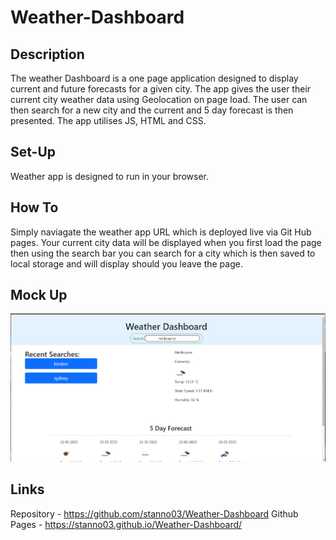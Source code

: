 # Weather-Dashboard

## Description
The weather Dashboard is a one page application designed to display current and future forecasts for a given city. The app gives the user their current city weather data using Geolocation on page load.
The user can then search for a new city and the current and 5 day forecast is then presented. The app utilises JS, HTML and CSS. 

## Set-Up
Weather app is designed to run in your browser.

## How To
Simply naviagate the weather app URL which is deployed live via Git Hub pages. Your current city data will be displayed when you first load the page then using the search bar you can search for a city which is then
saved to local storage and will display should you leave the page. 

## Mock Up
![Weather Dashnboard](./assests/pictures/weatherDashboard.PNG)

## Links
Repository - https://github.com/stanno03/Weather-Dashboard
Github Pages - https://stanno03.github.io/Weather-Dashboard/